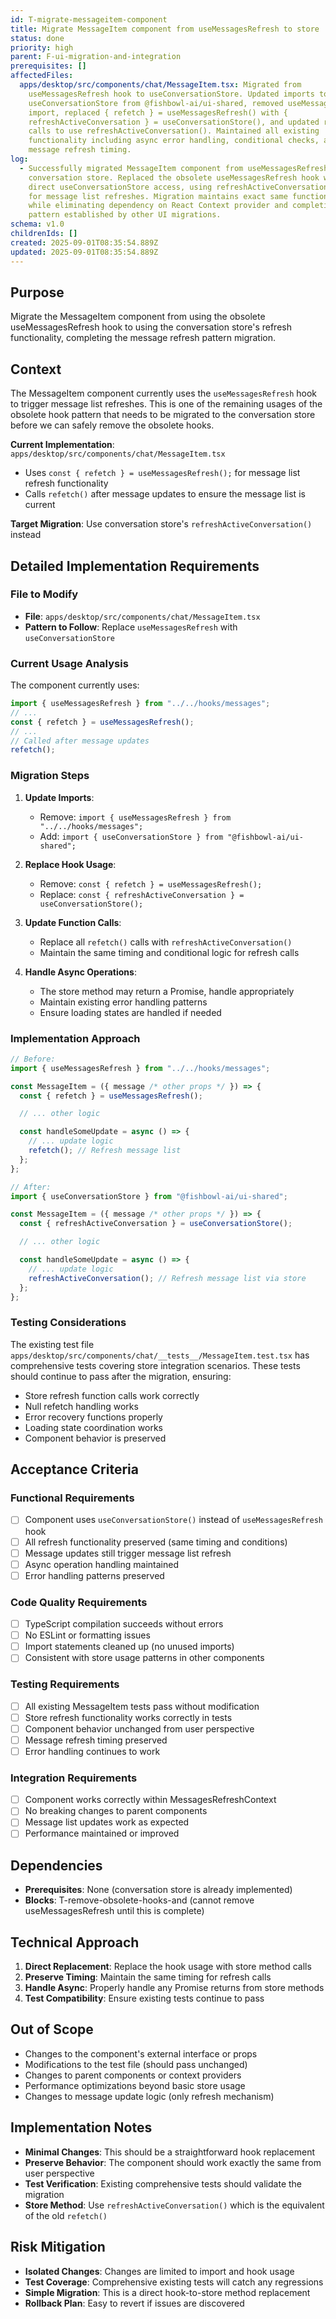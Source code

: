 ```yaml
---
id: T-migrate-messageitem-component
title: Migrate MessageItem component from useMessagesRefresh to store
status: done
priority: high
parent: F-ui-migration-and-integration
prerequisites: []
affectedFiles:
  apps/desktop/src/components/chat/MessageItem.tsx: Migrated from
    useMessagesRefresh hook to useConversationStore. Updated imports to include
    useConversationStore from @fishbowl-ai/ui-shared, removed useMessagesRefresh
    import, replaced { refetch } = useMessagesRefresh() with {
    refreshActiveConversation } = useConversationStore(), and updated refetch()
    calls to use refreshActiveConversation(). Maintained all existing
    functionality including async error handling, conditional checks, and
    message refresh timing.
log:
  - Successfully migrated MessageItem component from useMessagesRefresh hook to
    conversation store. Replaced the obsolete useMessagesRefresh hook with
    direct useConversationStore access, using refreshActiveConversation() method
    for message list refreshes. Migration maintains exact same functionality
    while eliminating dependency on React Context provider and completing the
    pattern established by other UI migrations.
schema: v1.0
childrenIds: []
created: 2025-09-01T08:35:54.889Z
updated: 2025-09-01T08:35:54.889Z
---
```


## Purpose

Migrate the MessageItem component from using the obsolete useMessagesRefresh hook to using the conversation store's refresh functionality, completing the message refresh pattern migration.

## Context

The MessageItem component currently uses the `useMessagesRefresh` hook to trigger message list refreshes. This is one of the remaining usages of the obsolete hook pattern that needs to be migrated to the conversation store before we can safely remove the obsolete hooks.

**Current Implementation**: `apps/desktop/src/components/chat/MessageItem.tsx`

- Uses `const { refetch } = useMessagesRefresh();` for message list refresh functionality
- Calls `refetch()` after message updates to ensure the message list is current

**Target Migration**: Use conversation store's `refreshActiveConversation()` instead

## Detailed Implementation Requirements

### File to Modify

- **File**: `apps/desktop/src/components/chat/MessageItem.tsx`
- **Pattern to Follow**: Replace `useMessagesRefresh` with `useConversationStore`

### Current Usage Analysis

The component currently uses:

```typescript
import { useMessagesRefresh } from "../../hooks/messages";
// ...
const { refetch } = useMessagesRefresh();
// ...
// Called after message updates
refetch();
```

### Migration Steps

1. **Update Imports**:
   - Remove: `import { useMessagesRefresh } from "../../hooks/messages";`
   - Add: `import { useConversationStore } from "@fishbowl-ai/ui-shared";`

2. **Replace Hook Usage**:
   - Remove: `const { refetch } = useMessagesRefresh();`
   - Replace: `const { refreshActiveConversation } = useConversationStore();`

3. **Update Function Calls**:
   - Replace all `refetch()` calls with `refreshActiveConversation()`
   - Maintain the same timing and conditional logic for refresh calls

4. **Handle Async Operations**:
   - The store method may return a Promise, handle appropriately
   - Maintain existing error handling patterns
   - Ensure loading states are handled if needed

### Implementation Approach

```typescript
// Before:
import { useMessagesRefresh } from "../../hooks/messages";

const MessageItem = ({ message /* other props */ }) => {
  const { refetch } = useMessagesRefresh();

  // ... other logic

  const handleSomeUpdate = async () => {
    // ... update logic
    refetch(); // Refresh message list
  };
};

// After:
import { useConversationStore } from "@fishbowl-ai/ui-shared";

const MessageItem = ({ message /* other props */ }) => {
  const { refreshActiveConversation } = useConversationStore();

  // ... other logic

  const handleSomeUpdate = async () => {
    // ... update logic
    refreshActiveConversation(); // Refresh message list via store
  };
};
```

### Testing Considerations

The existing test file `apps/desktop/src/components/chat/__tests__/MessageItem.test.tsx` has comprehensive tests covering store integration scenarios. These tests should continue to pass after the migration, ensuring:

- Store refresh function calls work correctly
- Null refetch handling works
- Error recovery functions properly
- Loading state coordination works
- Component behavior is preserved

## Acceptance Criteria

### Functional Requirements

- [ ] Component uses `useConversationStore()` instead of `useMessagesRefresh` hook
- [ ] All refresh functionality preserved (same timing and conditions)
- [ ] Message updates still trigger message list refresh
- [ ] Async operation handling maintained
- [ ] Error handling patterns preserved

### Code Quality Requirements

- [ ] TypeScript compilation succeeds without errors
- [ ] No ESLint or formatting issues
- [ ] Import statements cleaned up (no unused imports)
- [ ] Consistent with store usage patterns in other components

### Testing Requirements

- [ ] All existing MessageItem tests pass without modification
- [ ] Store refresh functionality works correctly in tests
- [ ] Component behavior unchanged from user perspective
- [ ] Message refresh timing preserved
- [ ] Error handling continues to work

### Integration Requirements

- [ ] Component works correctly within MessagesRefreshContext
- [ ] No breaking changes to parent components
- [ ] Message list updates work as expected
- [ ] Performance maintained or improved

## Dependencies

- **Prerequisites**: None (conversation store is already implemented)
- **Blocks**: T-remove-obsolete-hooks-and (cannot remove useMessagesRefresh until this is complete)

## Technical Approach

1. **Direct Replacement**: Replace the hook usage with store method calls
2. **Preserve Timing**: Maintain the same timing for refresh calls
3. **Handle Async**: Properly handle any Promise returns from store methods
4. **Test Compatibility**: Ensure existing tests continue to pass

## Out of Scope

- Changes to the component's external interface or props
- Modifications to the test file (should pass unchanged)
- Changes to parent components or context providers
- Performance optimizations beyond basic store usage
- Changes to message update logic (only refresh mechanism)

## Implementation Notes

- **Minimal Changes**: This should be a straightforward hook replacement
- **Preserve Behavior**: The component should work exactly the same from user perspective
- **Test Verification**: Existing comprehensive tests should validate the migration
- **Store Method**: Use `refreshActiveConversation()` which is the equivalent of the old `refetch()`

## Risk Mitigation

- **Isolated Changes**: Changes are limited to import and hook usage
- **Test Coverage**: Comprehensive existing tests will catch any regressions
- **Simple Migration**: This is a direct hook-to-store method replacement
- **Rollback Plan**: Easy to revert if issues are discovered
